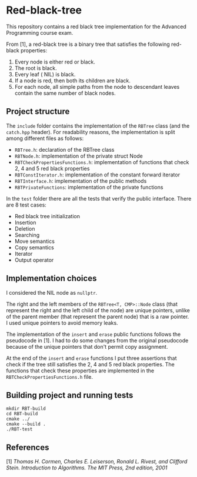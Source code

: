 # Red-black-tree

This repository contains a red black tree implementation for the Advanced Programming course 
exam. 

From [1], a red-black tree is a binary tree that satisfies the following red-black properties:
1. Every node is either red or black.
2. The root is black.
3. Every leaf ( NIL) is black.
4. If a node is red, then both its children are black.
5. For each node, all simple paths from the node to descendant leaves contain the
same number of black nodes.

## Project structure

The `include` folder contains the implementation 
of the `RBTree` class (and the `catch.hpp` header). For readability reasons, the implementation 
is split among different files as follows:
- `RBTree.h`: declaration of the RBTree class
- `RBTNode.h`: implementation of the private struct Node
- `RBTCheckPropertiesFunctions.h`: implementation of functions that check 2, 4 and 5 red black properties
- `RBTConstIterator.h`: implementation of the constant forward iterator
- `RBTInterface.h`: implementation of the public methods
- `RBTPrivateFunctions`: implementation of the private functions

In the `test` folder there are all the tests that verify the public interface. There are 8 test cases:
- Red black tree initialization
- Insertion
- Deletion
- Searching
- Move semantics
- Copy semantics
- Iterator
- Output operator 


## Implementation choices

I considered the NIL node as `nullptr`.

The right and the left members of the `RBTree<T, CMP>::Node` class (that represent
the right and the left child of the node) are unique pointers, unlike of the parent member
(that represent the parent node) that is a raw pointer. I used unique pointers to avoid
memory leaks.

The implementation of the `insert` and `erase` public functions follows the pseudocode in [1]. 
I had to do some changes from the original pseudocode because of the unique pointers that don't permit copy
assignment. 

At the end of the `insert` and `erase` functions I put three assertions that check if
the tree still satisfies the 2, 4 and 5 red black properties. The functions that check
these properties are implemented in the `RBTCheckPropertiesFunctions.h` file.

## Building project and running tests

```commandline
mkdir RBT-build
cd RBT-build
cmake ../
cmake --build .
./RBT-test
```

## References
[1] <cite>Thomas H. Cormen, Charles E. Leiserson, Ronald L. Rivest, and Clifford
  Stein. Introduction to Algorithms. The MIT Press, 2nd edition, 2001</cite>